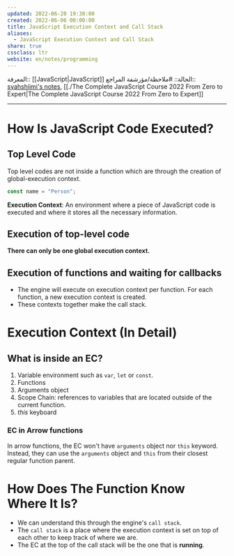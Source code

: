 ```yaml
---
updated: 2022-06-20 19:38:00
created: 2022-06-06 00:00:00
title: JavaScript Execution Context and Call Stack
aliases:
  - JavaScript Execution Context and Call Stack
share: true
cssclass: ltr
website: en/notes/programming
---
```


المعرفة:: [[JavaScript|JavaScript]]
الحالة:: #ملاحظة/مؤرشفة
المراجع:: [syahshiimi's notes](https://github.com/syahshiimi/second-brain/blob/a6bbf926dc6a391717c005c47e7f5b6a5e9327d9/05%20Learning/00%20JavaScript/202106301954%20Execution%20Context%20and%20Call%20Stack.md), [[./The Complete JavaScript Course 2022 From Zero to Expert|The Complete JavaScript Course 2022 From Zero to Expert]]

---

# How Is JavaScript Code Executed?

## Top Level Code

Top level codes are not inside a function which are through the creation of global-execution context.

```js
const name = "Person";
```

**Execution Context**: An environment where a piece of JavaScript code is executed and where it stores all the necessary information.

## Execution of top-level code

**There can only be one global execution context.**

## Execution of functions and waiting for callbacks

- The engine will execute on execution context per function. For each function, a new execution context is created.
- These contexts together make the call stack.

# Execution Context (In Detail)

## What is inside an EC?

1. Variable environment such as `var`, `let` or `const`.
2. Functions
3. Arguments object
4. Scope Chain: references to variables that are located outside of the current function.
5. _this_ keyboard

### EC in Arrow functions

In arrow functions, the EC won't have `arguments` object nor `this` keyword. Instead, they can use the `arguments` object and `this` from their closest regular function parent.

# How Does The Function Know Where It Is?

- We can understand this through the engine's `call stack`.
- The `call stack` is a place where the execution context is set on top of each other to keep track of where we are.
- The EC at the top of the call stack will be the one that is **running**.
